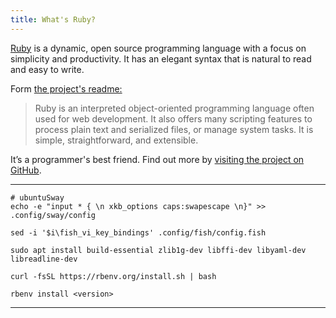 ```yaml
---
title: What's Ruby?
---
```


<p class="lead"><a href="https://www.ruby-lang.org">Ruby</a> is a dynamic, open source programming language with a focus on simplicity and productivity. It has an elegant syntax that is natural to read and easy to write. </p>

Form [the project's readme:](https://github.com/ruby/ruby/blob/30a20bc166bc37acd7dcb3788686df149c7f428a/README.md#L4)
> Ruby is an interpreted object-oriented programming language often used for web development. It also offers many scripting features to process plain text and serialized files, or manage system tasks. It is simple, straightforward, and extensible.

It’s a programmer's best friend. Find out more by [visiting the project on GitHub](https://github.com/ruby/ruby).

---

```shell
# ubuntuSway
echo -e "input * { \n xkb_options caps:swapescape \n}" >> .config/sway/config

sed -i '$i\fish_vi_key_bindings' .config/fish/config.fish

sudo apt install build-essential zlib1g-dev libffi-dev libyaml-dev libreadline-dev

curl -fsSL https://rbenv.org/install.sh | bash

rbenv install <version>
```

---
